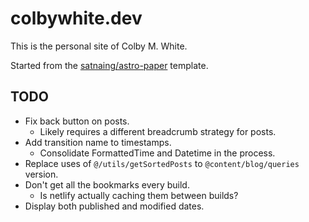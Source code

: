 # colbywhite.dev

This is the personal site of Colby M. White.

Started from the [satnaing/astro-paper](https://github.com/satnaing/astro-paper) template.

## TODO

- Fix back button on posts.
  - Likely requires a different breadcrumb strategy for posts.
- Add transition name to timestamps.
  - Consolidate FormattedTime and Datetime in the process.
- Replace uses of `@/utils/getSortedPosts` to `@content/blog/queries` version.
- Don't get all the bookmarks every build.
  - Is netlify actually caching them between builds?
- Display both published and modified dates. 
